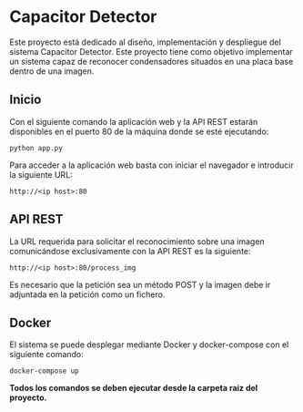 # Capacitor Detector

Este proyecto está dedicado al diseño, implementación y despliegue del sistema Capacitor Detector. Este proyecto tiene como objetivo implementar un sistema capaz de reconocer condensadores situados en una placa base dentro de una imagen.

## Inicio

Con el siguiente comando la aplicación web y la API REST estarán disponibles en el puerto 80 de la máquina donde se esté ejecutando:

````shell 
python app.py
````

Para acceder a la aplicación web basta con iniciar el navegador e introducir la siguiente URL:

````shell
http://<ip host>:80
````

## API REST

La URL requerida para solicitar el reconocimiento sobre una imagen comunicándose exclusivamente con la API REST es la siguiente:

````shell 
http://<ip host>:80/process_img 
````

Es necesario que la petición sea un método POST y la imagen debe ir adjuntada en la petición como un fichero.

## Docker

El sistema se puede desplegar mediante Docker y docker-compose con el siguiente comando:

`` docker-compose up ``

**Todos los comandos se deben ejecutar desde la carpeta raiz del proyecto.**
